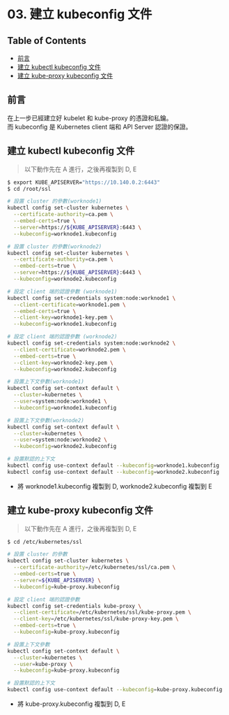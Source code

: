 # 03. 建立 kubeconfig 文件

## Table of Contents
- [前言](#%E5%89%8D%E8%A8%80)
- [建立 kubectl kubeconfig 文件](#%E5%BB%BA%E7%AB%8B-kubectl-kubeconfig-%E6%96%87%E4%BB%B6)
- [建立 kube-proxy kubeconfig 文件](#%E5%BB%BA%E7%AB%8B-kube-proxy-kubeconfig-%E6%96%87%E4%BB%B6)

## 前言
在上一步已經建立好 kubelet 和 kube-proxy 的憑證和私鑰。  
而 kubeconfig 是 Kubernetes client 端和 API Server 認證的保證。  

## 建立 kubectl kubeconfig 文件
> 以下動作先在 A 進行，之後再複製到 D, E

```sh
$ export KUBE_APISERVER="https://10.140.0.2:6443"
$ cd /root/ssl

# 設置 cluster 的參數(worknode1)
kubectl config set-cluster kubernetes \
  --certificate-authority=ca.pem \
  --embed-certs=true \
  --server=https://${KUBE_APISERVER}:6443 \
  --kubeconfig=worknode1.kubeconfig

# 設置 cluster 的參數(worknode2)
kubectl config set-cluster kubernetes \
  --certificate-authority=ca.pem \
  --embed-certs=true \
  --server=https://${KUBE_APISERVER}:6443 \
  --kubeconfig=worknode2.kubeconfig

# 設定 client 端的認證參數 (worknode1)
kubectl config set-credentials system:node:worknode1 \
  --client-certificate=worknode1.pem \
  --embed-certs=true \
  --client-key=worknode1-key.pem \
  --kubeconfig=worknode1.kubeconfig

# 設定 client 端的認證參數 (worknode2)
kubectl config set-credentials system:node:worknode2 \
  --client-certificate=worknode2.pem \
  --embed-certs=true \
  --client-key=worknode2-key.pem \
  --kubeconfig=worknode2.kubeconfig

# 設置上下文參數(worknode1)
kubectl config set-context default \
  --cluster=kubernetes \
  --user=system:node:worknode1 \
  --kubeconfig=worknode1.kubeconfig

# 設置上下文參數(worknode2)
kubectl config set-context default \
  --cluster=kubernetes \
  --user=system:node:worknode2 \
  --kubeconfig=worknode2.kubeconfig

# 設置默認的上下文
kubectl config use-context default --kubeconfig=worknode1.kubeconfig
kubectl config use-context default --kubeconfig=worknode2.kubeconfig
```

- 將 worknode1.kubeconfig 複製到 D, worknode2.kubeconfig 複製到 E

## 建立 kube-proxy kubeconfig 文件
> 以下動作先在 A 進行，之後再複製到 D, E

```sh
$ cd /etc/kubernetes/ssl

# 設置 cluster 的參數
kubectl config set-cluster kubernetes \
  --certificate-authority=/etc/kubernetes/ssl/ca.pem \
  --embed-certs=true \
  --server=${KUBE_APISERVER} \
  --kubeconfig=kube-proxy.kubeconfig

# 設定 client 端的認證參數 
kubectl config set-credentials kube-proxy \
  --client-certificate=/etc/kubernetes/ssl/kube-proxy.pem \
  --client-key=/etc/kubernetes/ssl/kube-proxy-key.pem \
  --embed-certs=true \
  --kubeconfig=kube-proxy.kubeconfig

# 設置上下文參數
kubectl config set-context default \
  --cluster=kubernetes \
  --user=kube-proxy \
  --kubeconfig=kube-proxy.kubeconfig

# 設置默認的上下文
kubectl config use-context default --kubeconfig=kube-proxy.kubeconfig
```

- 將 kube-proxy.kubeconfig 複製到 D, E
